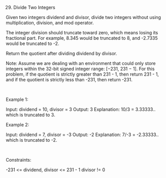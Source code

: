29. Divide Two Integers

Given two integers dividend and divisor, divide two integers without using multiplication, division, and mod operator.

The integer division should truncate toward zero, which means losing its fractional part. For example, 8.345 would be truncated to 8, and -2.7335 would be truncated to -2.

Return the quotient after dividing dividend by divisor.

Note: Assume we are dealing with an environment that could only store integers within the 32-bit signed integer range: [−231, 231 − 1]. For this problem, if the quotient is strictly greater than 231 - 1, then return 231 - 1, and if the quotient is strictly less than -231, then return -231.

 

Example 1:

Input: dividend = 10, divisor = 3
Output: 3
Explanation: 10/3 = 3.33333.. which is truncated to 3.


Example 2:

Input: dividend = 7, divisor = -3
Output: -2
Explanation: 7/-3 = -2.33333.. which is truncated to -2.


 

Constraints:

-231 <= dividend, divisor <= 231 - 1
divisor != 0